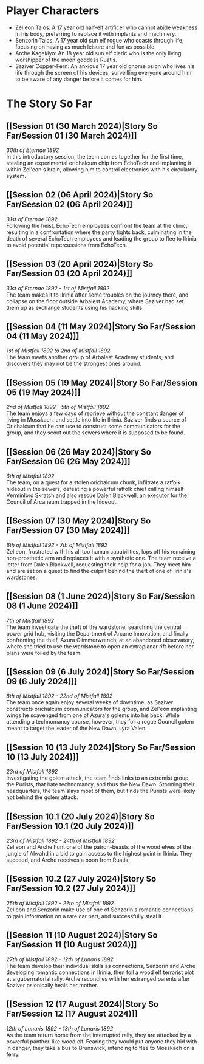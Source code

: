 # Player Characters
- Zel'eon Talos: A 17 year old half-elf artificer who cannot abide weakness in his body, preferring to replace it with implants and machinery.
- Senzorin Talos: A 17 year old sun elf rogue who coasts through life, focusing on having as much leisure and fun as possible.
- Arche Kagekiyo: An 18 year old sun elf cleric who is the only living worshipper of the moon goddess Ruatis.
- Saziver Copper-Fern: An anxious 17 year old gnome psion who lives his life through the screen of his devices, surveilling everyone around him to be aware of any danger before it comes for him.
# The Story So Far
## [[Session 01 (30 March 2024)|Story So Far/Session 01 (30 March 2024)]]
*30th of Eternae 1892*  
In this introductory session, the team comes together for the first time, stealing an experimental orichalcum chip from EchoTech and implanting it within Zel'eon's brain, allowing him to control electronics with his circulatory system.
## [[Session 02 (06 April 2024)|Story So Far/Session 02 (06 April 2024)]]
*31st of Eternae 1892*  
Following the heist, EchoTech employees confront the team at the clinic, resulting in a confrontation where the party fights back, culminating in the death of several EchoTech employees and leading the group to flee to Ilrinia to avoid potential repercussions from EchoTech.
## [[Session 03 (20 April 2024)|Story So Far/Session 03 (20 April 2024)]]
*31st of Eternae 1892 - 1st of Mistfall 1892*  
The team makes it to Ilrinia after some troubles on the journey there, and collapse on the floor outside Arbalest Academy, where Saziver had set them up as exchange students using his hacking skills.
## [[Session 04 (11 May 2024)|Story So Far/Session 04 (11 May 2024)]]
*1st of Mistfall 1892 to 2nd of Mistfall 1892*  
The team meets another group of Arbalest Academy students, and discovers they may not be the strongest ones around.
## [[Session 05 (19 May 2024)|Story So Far/Session 05 (19 May 2024)]]
*2nd of Mistfall 1892 - 5th of Mistfall 1892*  
The team enjoys a few days of reprieve without the constant danger of living in Mosskach, and settle into life in Ilrinia. Saziver finds a source of Orichalcum that he can use to construct some communicators for the group, and they scout out the sewers where it is supposed to be found.
## [[Session 06 (26 May 2024)|Story So Far/Session 06 (26 May 2024)]]
*6th of Mistfall 1892*  
The team, on a quest for a stolen orichalcum chunk, infiltrate a ratfolk hideout in the sewers, defeating a powerful ratfolk chief calling himself Verminlord Skratch and also rescue Dalen Blackwell, an executor for the Council of Arcaneum trapped in the hideout.
## [[Session 07 (30 May 2024)|Story So Far/Session 07 (30 May 2024)]]
*6th of Mistfall 1892 - 7th of Mistfall 1892*  
Zel'eon, frustrated with his all too human capabilities, lops off his remaining non-prosthetic arm and replaces it with a synthetic one. The team receive a letter from Dalen Blackwell, requesting their help for a job. They meet him and are set on a quest to find the culprit behind the theft of one of Ilrinia's wardstones.
## [[Session 08 (1 June 2024)|Story So Far/Session 08 (1 June 2024)]]
*7th of Mistfall 1892*  
The team investigate the theft of the wardstone, searching the central power grid hub, visiting the Department of Arcane Innovation, and finally confronting the thief, Azura Glimmerwrench, at an abandoned observatory, where she tried to use the wardstone to open an extraplanar rift before her plans were foiled by the team.
## [[Session 09 (6 July 2024)|Story So Far/Session 09 (6 July 2024)]]
*8th of Mistfall 1892 - 22nd of Mistfall 1892*  
The team once again enjoy several weeks of downtime, as Saziver constructs orichalcum communicators for the group, and Zel'eon implanting wings he scavenged from one of Azura's golems into his back. While attending a technomancy course, however, they foil a rogue Council golem meant to target the leader of the New Dawn, Lyra Valen.
## [[Session 10 (13 July 2024)|Story So Far/Session 10 (13 July 2024)]]
*23rd of Mistfall 1892*  
Investigating the golem attack, the team finds links to an extremist group, the Purists, that hate technomancy, and thus the New Dawn. Storming their headquarters, the team slays most of them, but finds the Purists were likely not behind the golem attack.
## [[Session 10.1 (20 July 2024)|Story So Far/Session 10.1 (20 July 2024)]]
*23rd of Mistfall 1892 - 24th of Mistfall 1892*  
Zel'eon and Arche hunt one of the patron-beasts of the wood elves of the jungle of Alwahd in a bid to gain access to the highest point in Ilrinia. They succeed, and Arche receives a boon from Ruatis.
## [[Session 10.2 (27 July 2024)|Story So Far/Session 10.2 (27 July 2024)]]
*25th of Mistfall 1892 - 27th of Mistfall 1892*  
Zel'eon and Senzorin make use of one of Senzorin's romantic connections to gain information on a rare car part, and successfully steal it.
## [[Session 11 (10 August 2024)|Story So Far/Session 11 (10 August 2024)]]
*27th of Mistfall 1892 - 12th of Lunaris 1892*  
The team develop their individual skills as connections, Senzorin and Arche developing romantic connections in Ilrinia, then foil a wood elf terrorist plot at a gubernatorial rally. Arche reconciles with her estranged parents after Saziver psionically heals her mother.
## [[Session 12 (17 August 2024)|Story So Far/Session 12 (17 August 2024)]]
*12th of Lunaris 1892 - 13th of Lunaris 1892*  
As the team return home from the interrupted rally, they are attacked by a powerful panther-like wood elf. Fearing they would put anyone they hid with in danger, they take a bus to Brunswick, intending to flee to Mosskach on a ferry.